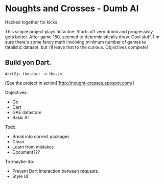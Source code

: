 Noughts and Crosses - Dumb AI
=========

Hacked together for kicks.

This simple project plays tictactoe. Starts off very dumb and progressivly gets better. After game 150, seemed to deterministically draw. Cool stuff. I'm sure there's some fancy math involving minimum number of games to fatalistic dataset, but I'll leave that to the curious. Objectives complete!

Build yon Dart.
---
`dart2js the.dart -o the.js`

[See the project in action][http://nought-crosses.appspot.com/]

Objectives:

- Go
- Dart
- GAE datastore
- Basic AI

Todo:

- Break into correct packages
- Clean
- Learn from mistakes
- Document???

To-maybe-do:

- Prevent Dart interaction between requests.
- Style UI